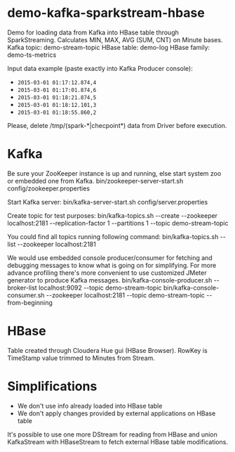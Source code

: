 # demo-kafka-sparkstream-hbase

Demo for loading data from Kafka into HBase table through SparkStreaming. Calculates MIN, MAX, AVG (SUM, CNT) on Minute bases.
Kafka topic: demo-stream-topic
HBase table: demo-log
HBase family: demo-ts-metrics

Input data example (paste exactly into Kafka Producer console):
* `2015-03-01 01:17:12.874,4`
* `2015-03-01 01:17:01.874,6`
* `2015-03-01 01:18:21.874,5`
* `2015-03-01 01:18:12.101,3`
* `2015-03-01 01:18:55.860,2`

Please, delete /tmp/(spark-\*|checpoint\*) data from Driver before execution.


# Kafka

Be sure your ZooKeeper instance is up and running, else start system zoo or embedded one from Kafka.
bin/zookeeper-server-start.sh config/zookeeper.properties

Start Kafka server:
bin/kafka-server-start.sh config/server.properties

Create topic for test purposes:
bin/kafka-topics.sh --create --zookeeper localhost:2181 --replication-factor 1 --partitions 1 --topic demo-stream-topic

You could find all topics running following command:
bin/kafka-topics.sh --list --zookeeper localhost:2181

We would use embedded console producer/consumer for fetching and debugging messages to know what is going on for simplifying. For more advance profiling there's more convenient to use customized JMeter generator to produce Kafka messages.
bin/kafka-console-producer.sh --broker-list localhost:9092 --topic demo-stream-topic
bin/kafka-console-consumer.sh --zookeeper localhost:2181 --topic demo-stream-topic --from-beginning


# HBase

Table created through Cloudera Hue gui (HBase Browser). RowKey is TimeStamp value trimmed to Minutes from Stream.


# Simplifications

* We don't use info already loaded into HBase table
* We don't apply changes provided by external applications on HBase table

It's possible to use one more DStream for reading from HBase and union KafkaStream with HBaseStream to fetch external HBase table modifications.
 